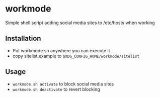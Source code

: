 # workmode
Simple shell script adding social media sites to /etc/hosts when working

## Installation ##
- Put workmode.sh anywhere you can execute it
- copy sitelist.example to `$XDG_CONFIG_HOME/workmode/sitelist`

## Usage ##
- `workmode.sh activate` to block social media sites
- `workmode.sh deactivate` to revert blocking
